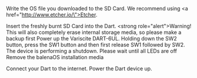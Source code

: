 Write the OS file you downloaded to the SD Card. We recommend using <a href=\"http://www.etcher.io/\">Etcher</a>.

Insert the freshly burnt SD Card into the Dart.
<strong role=\"alert\">Warning!</strong> This will also completely erase internal storage media, so please make a backup first
Power up the Variscite DART-6UL. Holding down the SW2 button, press the SW1 button and then first release SW1 followed by SW2.
The device is performing a shutdown. Please wait until all LEDs are off
Remove the balenaOS installation media

Connect your Dart to the internet. Power the Dart device up.